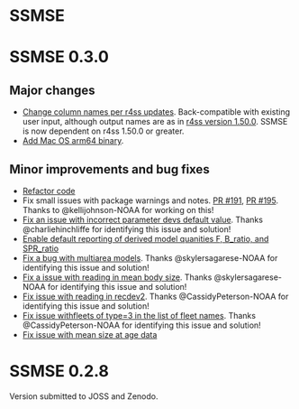 # SSMSE

# SSMSE 0.3.0

## Major changes

- [Change column names per r4ss updates](https://github.com/nmfs-ost/SSMSE/issues/216). Back-compatible with existing user input, although output names are as in [r4ss version 1.50.0](https://github.com/r4ss/r4ss/releases/tag/v1.50.0). SSMSE is now dependent on r4ss 1.50.0 or greater.
- [Add Mac OS arm64 binary](https://github.com/nmfs-ost/SSMSE/issues/208).


## Minor improvements and bug fixes

- [Refactor code](https://github.com/nmfs-ost/SSMSE/issues/192)
- Fix small issues with package warnings and notes. [PR #191](https://github.com/nmfs-ost/SSMSE/pull/191), [PR #195](https://github.com/nmfs-ost/SSMSE/pull/195). Thanks to @kellijohnson-NOAA for working on this!
- [Fix an issue with incorrect parameter devs default value](https://github.com/nmfs-ost/SSMSE/pull/187). Thanks @charliehinchliffe for identifying this issue and solution!
- [Enable default reporting of derived model quanities F, B_ratio, and SPR_ratio](https://github.com/nmfs-ost/SSMSE/pull/184)
- [Fix a bug with multiarea models](https://github.com/nmfs-ost/SSMSE/pull/181). Thanks @skylersagarese-NOAA for identifying this issue and solution!
- [Fix a issue with reading in mean body size](https://github.com/nmfs-ost/SSMSE/pull/179). Thanks @skylersagarese-NOAA for identifying this issue and solution!
- [Fix issue with reading in recdev2](https://github.com/nmfs-ost/SSMSE/pull/174). Thanks @CassidyPeterson-NOAA for identifying this issue and solution!
- [Fix issue withfleets of type=3 in the list of fleet names](https://github.com/nmfs-ost/SSMSE/pull/174/commits/52f4d04db41a454ee6acf4a7bd4618eaf58eb463). Thanks @CassidyPeterson-NOAA for identifying this issue and solution!
- [Fix issue with mean size at age data](https://github.com/nmfs-ost/SSMSE/pull/173)


# SSMSE 0.2.8

Version submitted to JOSS and Zenodo.